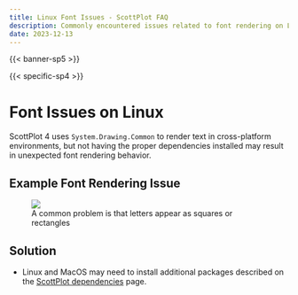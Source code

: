 ```yaml
---
title: Linux Font Issues - ScottPlot FAQ
description: Commonly encountered issues related to font rendering on Linux and MacOS
date: 2023-12-13
---
```


{{< banner-sp5 >}}

{{< specific-sp4 >}}

# Font Issues on Linux

ScottPlot 4 uses `System.Drawing.Common` to render text in cross-platform environments, but not having the proper dependencies installed may result in unexpected font rendering behavior.

## Example Font Rendering Issue

<figure class="figure w-100 text-center">
    <img src="linux-font-error.png" class="figure-img img-fluid">
    <figcaption class="figure-caption">
        A common problem is that letters appear as squares or rectangles
    </figcaption>
</figure>

## Solution

* Linux and MacOS may need to install additional packages described on the [ScottPlot dependencies](/faq/dependencies/)  page.
